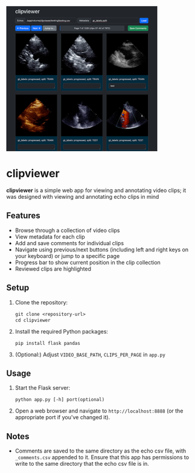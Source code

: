 <img src="static/screenshot.png" alt="Screenshot of clipviewer web app" width="400px">


# clipviewer

**clipviewer** is a simple web app for viewing and annotating video clips; it was designed with viewing and annotating echo clips in mind

## Features

- Browse through a collection of video clips
- View metadata for each clip
- Add and save comments for individual clips
- Navigate using previous/next buttons (including left and right keys on your keyboard) or jump to a specific page
- Progress bar to show current position in the clip collection
- Reviewed clips are highlighted

## Setup

1. Clone the repository:
   ```
   git clone <repository-url>
   cd clipviewer
   ```

2. Install the required Python packages:
   ```
   pip install flask pandas
   ```

3. (Optional:) Adjust `VIDEO_BASE_PATH`, `CLIPS_PER_PAGE` in `app.py`

## Usage

1. Start the Flask server:
   ```
   python app.py [-h] port(optional)
   ```

2. Open a web browser and navigate to `http://localhost:8888` (or the appropriate port if you've changed it).

## Notes

- Comments are saved to the same directory as the echo csv file, with `_comments.csv` appended to it. Ensure that this app has permissions to write to the same directory that the echo csv file is in.

